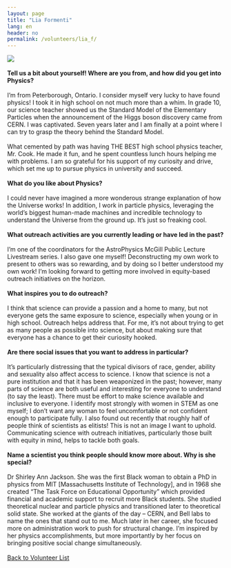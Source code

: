 ```yaml
---
layout: page
title: "Lia Formenti"
lang: en
header: no
permalink: /volunteers/lia_f/
---
```

<img src="http://www.physics.mcgill.ca/~outreach/team/liaformenti.jpeg" />
<br><br>
<b>Tell us a bit about yourself! Where are you from, and how did you get into Physics?</b>
<br><br>
I’m from Peterborough, Ontario. I consider myself very lucky to have found physics! I took it in high school on not much more than a whim. In grade 10, our science teacher showed us the Standard Model of the Elementary Particles when the announcement of the Higgs boson discovery came from CERN. I was captivated. Seven years later and I am finally at a point where I can try to grasp the theory behind the Standard Model.
<br><br>
What cemented by path was having THE BEST high school physics teacher, Mr. Cook. He made it fun, and he spent countless lunch hours helping me with problems. I am so grateful for his support of my curiosity and drive, which set me up to pursue physics in university and succeed.
<br><br>
<b>What do you like about Physics?</b>
<br><br>
I could never have imagined a more wonderous strange explanation of how the Universe works! In addition, I work in particle physics, leveraging the world’s biggest human-made machines and incredible technology to understand the Universe from the ground up. It’s just so freaking cool.
<br><br>
<b>What outreach activities are you currently leading or have led in the past?</b>
<br><br>
I’m one of the coordinators for the AstroPhysics McGill Public Lecture Livestream series. I also gave one myself! Deconstructing my own work to present to others was so rewarding, and by doing so I better understood my own work! I’m looking forward to getting more involved in equity-based outreach initiatives on the horizon.
<br><br>
<b>What inspires you to do outreach?</b>
<br><br>
I think that science can provide a passion and a home to many, but not everyone gets the same exposure to science, especially when young or in high school. Outreach helps address that. For me, it’s not about trying to get as many people as possible into science, but about making sure that everyone has a chance to get their curiosity hooked.
<br><br>
<b>Are there social issues that you want to address in particular?</b>
<br><br>
It’s particularly distressing that the typical divisors of race, gender, ability and sexuality also affect access to science. I know that science is not a pure institution and that it has been weaponized in the past; however, many parts of science are both useful and interesting for everyone to understand (to say the least). There must be effort to make science available and inclusive to everyone. I identify most strongly with women in STEM as one myself; I don’t want any woman to feel uncomfortable or not confident enough to participate fully. I also found out recently that roughly half of people think of scientists as elitists! This is not an image I want to uphold. Communicating science with outreach initiatives, particularly those built with equity in mind, helps to tackle both goals.
<br><br>
<b>Name a scientist you think people should know more about. Why is she special?</b>
<br><br>
Dr Shirley Ann Jackson. She was the first Black woman to obtain a PhD in physics from MIT [Massachusetts Institute of Technology], and in 1968 she created “The Task Force on Educational Opportunity” which provided financial and academic support to recruit more Black students. She studied theoretical nuclear and particle physics and transitioned later to theoretical solid state. She worked at the giants of the day – CERN, and Bell labs to name the ones that stand out to me. Much later in her career, she focused more on administration work to push for structural change. I’m inspired by her physics accomplishments, but more importantly by her focus on bringing positive social change simultaneously.
<br><br>
<a href="/volunteers/">Back to Volunteer List</a>
